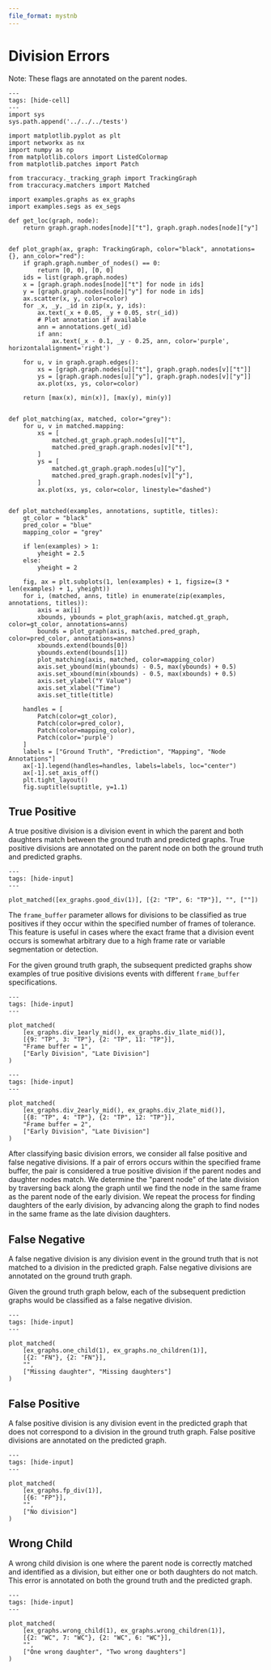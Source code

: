 ```yaml
---
file_format: mystnb
---
```

# Division Errors

Note: These flags are annotated on the parent nodes.

```{code-cell} ipython3
---
tags: [hide-cell]
---
import sys
sys.path.append('../../../tests')

import matplotlib.pyplot as plt
import networkx as nx
import numpy as np
from matplotlib.colors import ListedColormap
from matplotlib.patches import Patch

from traccuracy._tracking_graph import TrackingGraph
from traccuracy.matchers import Matched

import examples.graphs as ex_graphs
import examples.segs as ex_segs

def get_loc(graph, node):
    return graph.graph.nodes[node]["t"], graph.graph.nodes[node]["y"]


def plot_graph(ax, graph: TrackingGraph, color="black", annotations={}, ann_color="red"):
    if graph.graph.number_of_nodes() == 0:
        return [0, 0], [0, 0]
    ids = list(graph.graph.nodes)
    x = [graph.graph.nodes[node]["t"] for node in ids]
    y = [graph.graph.nodes[node]["y"] for node in ids]
    ax.scatter(x, y, color=color)
    for _x, _y, _id in zip(x, y, ids):
        ax.text(_x + 0.05, _y + 0.05, str(_id))
        # Plot annotation if available
        ann = annotations.get(_id)
        if ann:
            ax.text(_x - 0.1, _y - 0.25, ann, color='purple', horizontalalignment='right')

    for u, v in graph.graph.edges():
        xs = [graph.graph.nodes[u]["t"], graph.graph.nodes[v]["t"]]
        ys = [graph.graph.nodes[u]["y"], graph.graph.nodes[v]["y"]]
        ax.plot(xs, ys, color=color)

    return [max(x), min(x)], [max(y), min(y)]


def plot_matching(ax, matched, color="grey"):
    for u, v in matched.mapping:
        xs = [
            matched.gt_graph.graph.nodes[u]["t"],
            matched.pred_graph.graph.nodes[v]["t"],
        ]
        ys = [
            matched.gt_graph.graph.nodes[u]["y"],
            matched.pred_graph.graph.nodes[v]["y"],
        ]
        ax.plot(xs, ys, color=color, linestyle="dashed")


def plot_matched(examples, annotations, suptitle, titles):
    gt_color = "black"
    pred_color = "blue"
    mapping_color = "grey"

    if len(examples) > 1:
        yheight = 2.5
    else:
        yheight = 2

    fig, ax = plt.subplots(1, len(examples) + 1, figsize=(3 * len(examples) + 1, yheight))
    for i, (matched, anns, title) in enumerate(zip(examples, annotations, titles)):
        axis = ax[i]
        xbounds, ybounds = plot_graph(axis, matched.gt_graph, color=gt_color, annotations=anns)
        bounds = plot_graph(axis, matched.pred_graph, color=pred_color, annotations=anns)
        xbounds.extend(bounds[0])
        ybounds.extend(bounds[1])
        plot_matching(axis, matched, color=mapping_color)
        axis.set_ybound(min(ybounds) - 0.5, max(ybounds) + 0.5)
        axis.set_xbound(min(xbounds) - 0.5, max(xbounds) + 0.5)
        axis.set_ylabel("Y Value")
        axis.set_xlabel("Time")
        axis.set_title(title)

    handles = [
        Patch(color=gt_color),
        Patch(color=pred_color),
        Patch(color=mapping_color),
        Patch(color='purple')
    ]
    labels = ["Ground Truth", "Prediction", "Mapping", "Node Annotations"]
    ax[-1].legend(handles=handles, labels=labels, loc="center")
    ax[-1].set_axis_off()
    plt.tight_layout()
    fig.suptitle(suptitle, y=1.1)
```

## True Positive

A true positive division is a division event in which the parent and both daughters match between the ground truth and predicted graphs. True positive divisions are annotated on the parent node on both the ground truth and predicted graphs.

```{code-cell} ipython3
---
tags: [hide-input]
---

plot_matched([ex_graphs.good_div(1)], [{2: "TP", 6: "TP"}], "", [""])
```

The `frame_buffer` parameter allows for divisions to be classified as true positives if they occur within the specified number of frames of tolerance. This feature is useful in cases where the exact frame that a division event occurs is somewhat arbitrary due to a high frame rate or variable segmentation or detection.

For the given ground truth graph, the subsequent predicted graphs show examples of true positive divisions events with different `frame_buffer` specifications.

```{code-cell} ipython3
---
tags: [hide-input]
---

plot_matched(
    [ex_graphs.div_1early_mid(), ex_graphs.div_1late_mid()],
    [{9: "TP", 3: "TP"}, {2: "TP", 11: "TP"}],
    "Frame buffer = 1",
    ["Early Division", "Late Division"]
)
```

```{code-cell} ipython3
---
tags: [hide-input]
---

plot_matched(
    [ex_graphs.div_2early_mid(), ex_graphs.div_2late_mid()],
    [{8: "TP", 4: "TP"}, {2: "TP", 12: "TP"}],
    "Frame buffer = 2",
    ["Early Division", "Late Division"]
)
```

After classifying basic division errors, we consider all false positive and false negative divisions. If a pair of errors occurs within the specified frame buffer, the pair is considered a true positive division if the parent nodes and daughter nodes match. We determine the "parent node" of the late division by traversing back along the graph until we find the node in the same frame as the parent node of the early division. We repeat the process for finding daughters of the early division, by advancing along the graph to find nodes in the same frame as the late division daughters.

## False Negative

A false negative division is any division event in the ground truth that is not matched to a division in the predicted graph. False negative divisions are annotated on the ground truth graph.

Given the ground truth graph below, each of the subsequent prediction graphs would be classified as a false negative division.

```{code-cell} ipython3
---
tags: [hide-input]
---

plot_matched(
    [ex_graphs.one_child(1), ex_graphs.no_children(1)],
    [{2: "FN"}, {2: "FN"}],
    "",
    ["Missing daughter", "Missing daughters"]
)

```

## False Positive

A false positive division is any division event in the predicted graph that does not correspond to a division in the ground truth graph. False positive divisions are annotated on the predicted graph.

```{code-cell} ipython3
---
tags: [hide-input]
---

plot_matched(
    [ex_graphs.fp_div(1)],
    [{6: "FP"}],
    "",
    ["No division"]
)
```

## Wrong Child

A wrong child division is one where the parent node is correctly matched and identified as a division, but either one or both daughters do not match. This error is annotated on both the ground truth and the predicted graph.

```{code-cell} ipython3
---
tags: [hide-input]
---

plot_matched(
    [ex_graphs.wrong_child(1), ex_graphs.wrong_children(1)],
    [{2: "WC", 7: "WC"}, {2: "WC", 6: "WC"}],
    "",
    ["One wrong daughter", "Two wrong daughters"]
)
```
